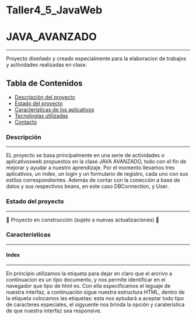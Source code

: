 # Taller4_5_JavaWeb
# JAVA_AVANZADO
***
Proyecto diseñado y creado especialmente para la elaboracion de trabajos y actividades realizadas en clase.
## Tabla de Contenidos
* [Descripción del proyecto](#descripción-del-proyecto)
* [Estado del proyecto](#estado-del-proyecto)
* [Características de los aplicativos](Características-de-los-aplicativos)
* [Tecnologías utilizadas](#tecnologías-utilizadas)
* [Contacto](#contacto)

### Descripción
***
EL proyecto se basa principalmente en una serie de actividades o aplicativosweb propuestos en la clase JAVA AVANZADO, todo con el fin de mejorar y ayudar a nuestro aprendizaje. Por el momento llevamos tres aplicativos, un index, un login y un formulario de registro, cada uno con sus estilos correspondientes. Además de contar con la conección a base de datos y sus respectivos beans, en este caso DBConnection, y User.

### Estado del proyecto
***
:construction: Proyecto en construcción (sujeto a nuevas actualizaciones) :construction:

### Características
***
#### Index
***
En principio utilizamos la etiqueta <!DOCTYPE html> para dejar en claro que el arcrivo a continuacion es un tipo documento, y nos permite identificar en el navegador que tipo de html es. <html lang="es"> Con ella especificamos el leguaje de nuestra interfaz, a continuación sigue nuestra estructura HTML, dentro de la etiqueta <head> colocamos las etiquetas: <meta charset> esta nos aytudará a aceptar todo tipo de caracteres especiales, el sigyuente <meta> nos brinda la opción y caraterística de que nuestra interfaz sea responsive. <title> esta eqieuta le dara el título a nuestra ventana de navegación,  y por último colocamos un <link> el cual nos da la conexióon y nos permite acceder a las bibliotecas de BOOSTRAP.
Dentro de la etiqueta <body> colocamos:
'div class="container"' este será nuestro contenedor principal, dentro de esta etiqueta se encuentra <header></headre> es la cabecera principal de nuestra interfaz, '<nav></nav>' es la barra de navegación de nuestra interfaz. Dentro de la etiqueta <section> va el contenido principal de nuestra página en este caso en primer lugar tenemos un "h1" con el título del formulario, luego abrimos la etiqueta '<form>' la que contiene un action="" (acción que hará con la información) y un method="" (es el método por el cual enviará los datos). Dentro del form abriremos todas los '<label>' con las caraterísticas necesarias, y los '<input>' cada uno con su tipo, id, nombre, la cualidad de es requerido y su pattern si es necesario, y seguido de esto tendremos el <bottom> tipo submit y el nombre que deseamos. Una vez cerrada la etiqueta del form, y del section, tenemos la etuiqueta <script> con el link que permite acceder a las bibliotecas de javaScript alojadas en Boostrap. Se cierra el </body>, y se agrega la etiqueta del '<footer></footer>' (pie de página de la interfaz), y cerramos las etiquetas faltantes.

#### Login
***
Cuenta con las mismas etiquetas del Index, pero especialmente funciona para el logeado de una usuario, además de ser acompañado por la opción de resgistrarse en caso tal de no tener un usuario.


#### Formulario de registro
***
Cuenta con las mismas etiquetas del Index, salvo que contiene más <input> y <label> debido a que son más campos de registro. Especialmente funciona para el registro de una usuario nuevo, solicitando datos como: Nombre, Apellido, Correo y Contraseña.

#### BasicConnection
***
![image](https://user-images.githubusercontent.com/128272265/236374121-8fac349f-9cc0-464f-a79c-9240c75cc119.png)

#### BasicConnectionWithResources
***
![image](https://user-images.githubusercontent.com/128272265/236374365-19c94dbb-f77a-4660-86ba-5587c12b75f6.png)

#### UseBasicConnectionSingleton
***
![image](https://user-images.githubusercontent.com/128272265/236374581-2e5419e8-e857-413b-9c60-8a32aba9bd76.png)

#### UseConnectionPool
***
![image](https://user-images.githubusercontent.com/128272265/236374635-81c32375-9fcc-4489-8106-5c220203f4f0.png)

  
### Tecnologías usuadas
***
* [JAKARTA EE]
* [IntelliJ IDEA 2023.1] 
* [MySQL 8.0.33
  
### Contacto
***
davargas777@soy.sena.edu.co
